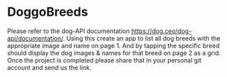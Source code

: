# DoggoBreeds

Please refer to the dog-API documentation https://dog.ceo/dog-api/documentation/. Using this create an app to list all dog breeds with the appropriate image and name on page 1. And by tapping the specific breed should display the dog images & names for that breed on page 2 as a grid. Once the project is completed please share that in your personal git account and send us the link.
